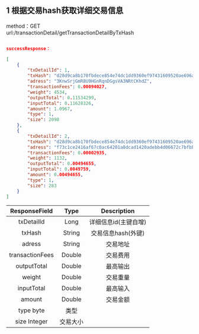 ## 1 根据交易hash获取详细交易信息


method：GET  
url:/transactionDetail/getTransactionDetailByTxHash   
```json

successResponse： 

[
    {
        "txDetailId": 1,
        "txHash": "d28d9ca8b170fbdece854e74dc1dd9360ef97431609520ae696a125b703daf63",
        "adress": "3KnwSrjGmR8U9HGnRqnDGgsVA3NRtCKhdZ",
        "transactionFees": 0.00094027,
        "weight": 4534,
        "outputTotal": 0.11534299,
        "inputTotal": 0.11628326,
        "amount": 1.0967,
        "type": 1,
        "size": 2098
    },
    {
        "txDetailId": 2,
        "txHash": "d28d9ca8b170fbdece854e74dc1dd9360ef97431609520ae696a125b703daf63",
        "adress": "f73c1ce2416af67c0ac64201a8dcad1420adebb4d06672c7bfbb1b7d40bffa7a",
        "transactionFees": 0.00002935,
        "weight": 1132,
        "outputTotal": 0.00494655,
        "inputTotal": 0.0049759,
        "amount": 0.00494655,
        "type": 1,
        "size": 283
    }
]

```

| ResponseField     |     Type |   Description   | 
| :--------------: | :--------:| :------: |
|    txDetailId|   Long |  详细信息id(主键自增) |
|    txHash|   String |  交易信息hash(外键) |
|    adress|   String | 交易地址 |
|    transactionFees  | Double |  交易费用 |
|    outputTotal|   Double | 最高输出|
|    weight|   Double | 交易重量|
|    inputTotal|   Double | 最高输入|
|    amount|   Double | 交易金额|
|    type   byte | 类型|
|    size   Integer | 交易大小|






